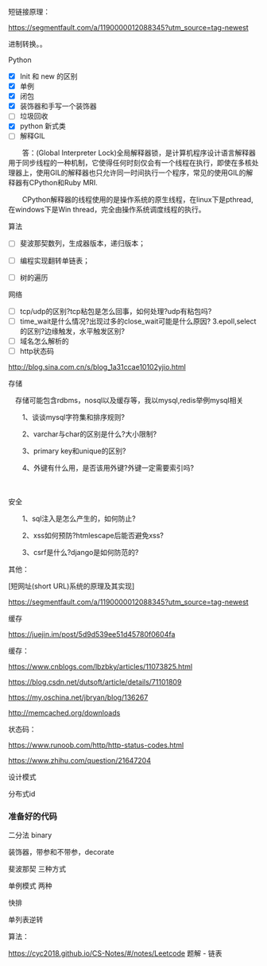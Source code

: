 短链接原理：

https://segmentfault.com/a/1190000012088345?utm_source=tag-newest



进制转换。。

Python

- [x] Init 和 new 的区别
- [x] 单例
- [x] 闭包
- [x] 装饰器和手写一个装饰器
- [ ] 垃圾回收
- [x] python 新式类
- [ ] 解释GIL

　　答：(Global Interpreter Lock)全局解释器锁，是计算机程序设计语言解释器用于同步线程的一种机制，它使得任何时刻仅会有一个线程在执行，即使在多核处理器上，使用GIL的解释器也只允许同一时间执行一个程序，常见的使用GIL的解释器有CPython和Ruby MRI.

　　CPython解释器的线程使用的是操作系统的原生线程，在linux下是pthread, 在windows下是Win thread，完全由操作系统调度线程的执行。



算法

- [ ] 斐波那契数列，生成器版本，递归版本；
- [ ] 编程实现翻转单链表；
- [ ] 树的遍历



网络

- [ ] tcp/udp的区别?tcp粘包是怎么回事，如何处理?udp有粘包吗?
- [ ] time_wait是什么情况?出现过多的close_wait可能是什么原因? 3.epoll,select的区别?边缘触发，水平触发区别?
- [ ] 域名怎么解析的
- [ ] http状态码

http://blog.sina.com.cn/s/blog_1a31ccae10102yjio.html



存储

　存储可能包含rdbms，nosql以及缓存等，我以mysql,redis举例mysql相关

　　1、谈谈mysql字符集和排序规则?

　　2、varchar与char的区别是什么?大小限制?

　　3、primary key和unique的区别?

　　4、外键有什么用，是否该用外键?外键一定需要索引吗?

　

安全

　　1、sql注入是怎么产生的，如何防止?

　　2、xss如何预防?htmlescape后能否避免xss?

　　3、csrf是什么?django是如何防范的?



其他：

[短网址(short URL)系统的原理及其实现]

https://segmentfault.com/a/1190000012088345?utm_source=tag-newest

缓存

https://juejin.im/post/5d9d539ee51d45780f0604fa



缓存：

 https://www.cnblogs.com/lbzbky/articles/11073825.html 

 https://blog.csdn.net/dutsoft/article/details/71101809 

 https://my.oschina.net/jbryan/blog/136267 

 http://memcached.org/downloads 



状态码：

 https://www.runoob.com/http/http-status-codes.html 

 https://www.zhihu.com/question/21647204 



设计模式

分布式id



### 准备好的代码

二分法 binary

装饰器，带参和不带参，decorate

斐波那契 三种方式

单例模式 两种

快排

单列表逆转



算法：

https://cyc2018.github.io/CS-Notes/#/notes/Leetcode 题解 - 链表



